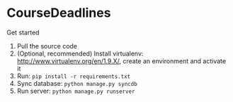 CourseDeadlines
===============
Get started

1. Pull the source code
2. (Optional, recommended) Install virtualenv: http://www.virtualenv.org/en/1.9.X/, create an environment and activate it
3. Run: `pip install -r requirements.txt`
4. Sync database: `python manage.py syncdb`
5. Run server: `python manage.py runserver`
